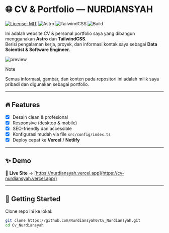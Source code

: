 # 🌐 CV & Portfolio — NURDIANSYAH  

[![License: MIT](https://img.shields.io/badge/License-MIT-yellow.svg)](LICENSE)
![Astro](https://img.shields.io/badge/Astro-5.0-orange)
![TailwindCSS](https://img.shields.io/badge/TailwindCSS-4.0-blue)
![Build](https://img.shields.io/badge/Build-Passing-brightgreen)

Ini adalah website CV & personal portfolio saya yang dibangun menggunakan **Astro** dan **TailwindCSS**.  
Berisi pengalaman kerja, proyek, dan informasi kontak saya sebagai **Data Scientist & Software Engineer**.

![preview](public/zen-og.png)

> [!NOTE]  
> Semua informasi, gambar, dan konten pada repositori ini adalah milik saya pribadi dan digunakan sebagai portfolio.  

---

## 🔥 Features

- [x] Desain clean & profesional  
- [x] Responsive (desktop & mobile)  
- [x] SEO-friendly dan accessible  
- [x] Konfigurasi mudah via file `src/config/index.ts`  
- [x] Deploy cepat ke **Vercel** / **Netlify**  

---

## ✨ Demo

🔗 **Live Site** → [https://nurdiansyah.vercel.app](https://cv-nurdiansyah.vercel.app/)

---

## 🚀 Getting Started

Clone repo ini ke lokal:

```bash
git clone https://github.com/Nurdiansyah0/Cv_Nurdiansyah.git
cd Cv_Nurdiansyah
